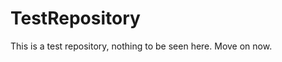 TestRepository
==============

This is a test repository, nothing to be seen here. Move on now.  
 
 
   
     
   
          
  
 
 
   
 
  
 
 
